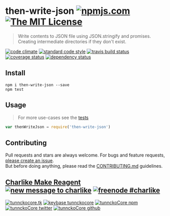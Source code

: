 # then-write-json [![npmjs.com][npmjs-img]][npmjs-url] [![The MIT License][license-img]][license-url] 

> Write contents to JSON file using JSON.stringify and promises. Creating intermediate directories if they don't exist.

[![code climate][codeclimate-img]][codeclimate-url] [![standard code style][standard-img]][standard-url] [![travis build status][travis-img]][travis-url] [![coverage status][coveralls-img]][coveralls-url] [![dependency status][david-img]][david-url]


## Install
```
npm i then-write-json --save
npm test
```


## Usage
> For more use-cases see the [tests](./test.js)

```js
var thenWriteJson = require('then-write-json')
```


## Contributing

Pull requests and stars are always welcome. For bugs and feature requests, [please create an issue](https://github.com/tunnckoCore/then-write-json/issues/new).  
But before doing anything, please read the [CONTRIBUTING.md](./CONTRIBUTING.md) guidelines.


## [Charlike Make Reagent](http://j.mp/1stW47C) [![new message to charlike][new-message-img]][new-message-url] [![freenode #charlike][freenode-img]][freenode-url]

[![tunnckocore.tk][author-www-img]][author-www-url] [![keybase tunnckocore][keybase-img]][keybase-url] [![tunnckoCore npm][author-npm-img]][author-npm-url] [![tunnckoCore twitter][author-twitter-img]][author-twitter-url] [![tunnckoCore github][author-github-img]][author-github-url]


[npmjs-url]: https://www.npmjs.com/package/then-write-json
[npmjs-img]: https://img.shields.io/npm/v/then-write-json.svg?label=then-write-json

[license-url]: https://github.com/tunnckoCore/then-write-json/blob/master/LICENSE.md
[license-img]: https://img.shields.io/badge/license-MIT-blue.svg


[codeclimate-url]: https://codeclimate.com/github/tunnckoCore/then-write-json
[codeclimate-img]: https://img.shields.io/codeclimate/github/tunnckoCore/then-write-json.svg

[travis-url]: https://travis-ci.org/tunnckoCore/then-write-json
[travis-img]: https://img.shields.io/travis/tunnckoCore/then-write-json.svg

[coveralls-url]: https://coveralls.io/r/tunnckoCore/then-write-json
[coveralls-img]: https://img.shields.io/coveralls/tunnckoCore/then-write-json.svg

[david-url]: https://david-dm.org/tunnckoCore/then-write-json
[david-img]: https://img.shields.io/david/tunnckoCore/then-write-json.svg

[standard-url]: https://github.com/feross/standard
[standard-img]: https://img.shields.io/badge/code%20style-standard-brightgreen.svg


[author-www-url]: http://www.tunnckocore.tk
[author-www-img]: https://img.shields.io/badge/www-tunnckocore.tk-fe7d37.svg

[keybase-url]: https://keybase.io/tunnckocore
[keybase-img]: https://img.shields.io/badge/keybase-tunnckocore-8a7967.svg

[author-npm-url]: https://www.npmjs.com/~tunnckocore
[author-npm-img]: https://img.shields.io/badge/npm-~tunnckocore-cb3837.svg

[author-twitter-url]: https://twitter.com/tunnckoCore
[author-twitter-img]: https://img.shields.io/badge/twitter-@tunnckoCore-55acee.svg

[author-github-url]: https://github.com/tunnckoCore
[author-github-img]: https://img.shields.io/badge/github-@tunnckoCore-4183c4.svg

[freenode-url]: http://webchat.freenode.net/?channels=charlike
[freenode-img]: https://img.shields.io/badge/freenode-%23charlike-5654a4.svg

[new-message-url]: https://github.com/tunnckoCore/messages
[new-message-img]: https://img.shields.io/badge/send%20me-message-green.svg
